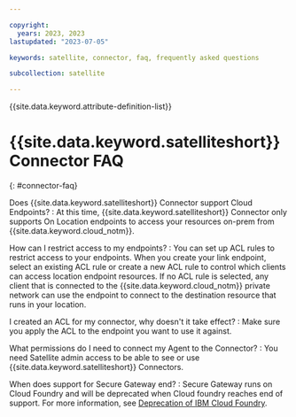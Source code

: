 ```yaml
---

copyright:
  years: 2023, 2023
lastupdated: "2023-07-05"

keywords: satellite, connector, faq, frequently asked questions

subcollection: satellite

---
```


{{site.data.keyword.attribute-definition-list}}


# {{site.data.keyword.satelliteshort}} Connector FAQ
{: #connector-faq}

Does {{site.data.keyword.satelliteshort}} Connector support Cloud Endpoints?
:   At this time, {{site.data.keyword.satelliteshort}} Connector only supports On Location endpoints to access your resources on-prem from {{site.data.keyword.cloud_notm}}.
  
How can I restrict access to my endpoints?
:   You can set up ACL rules to restrict access to your endpoints. When you create your link endpoint, select an existing ACL rule or create a new ACL rule to control which clients can access location endpoint resources. If no ACL rule is selected, any client that is connected to the {{site.data.keyword.cloud_notm}} private network can use the endpoint to connect to the destination resource that runs in your location.
  
I created an ACL for my connector, why doesn't it take effect?
:   Make sure you apply the ACL to the endpoint you want to use it against. 
  
What permissions do I need to connect my Agent to the Connector?
:   You need Satellite admin access to be able to see or use {{site.data.keyword.satelliteshort}} Connectors.
  
When does support for Secure Gateway end?
:   Secure Gateway runs on Cloud Foundry and will be deprecated when Cloud foundry reaches end of support. For more information, see [Deprecation of IBM Cloud Foundry](/docs/cloud-foundry-public?topic=cloud-foundry-public-deprecation).


